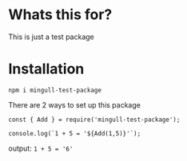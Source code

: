 # Whats this for?

This is just a test package

# Installation

`npm i mingull-test-package`

There are 2 ways to set up this package

```JS
const { Add } = require('mingull-test-package');

console.log(`1 + 5 = '${Add(1,5)}'`);
```

output: `1 + 5 = '6'`
